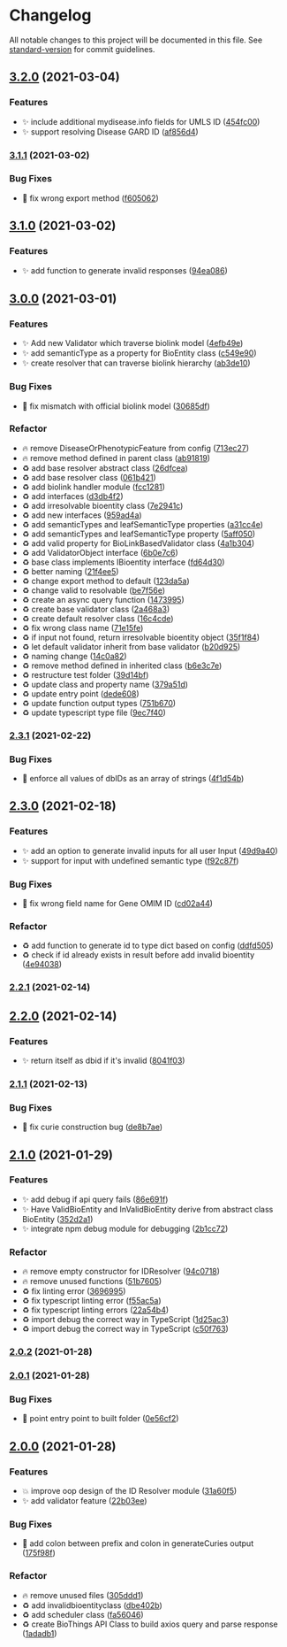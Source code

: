 # Changelog

All notable changes to this project will be documented in this file. See [standard-version](https://github.com/conventional-changelog/standard-version) for commit guidelines.

## [3.2.0](https://github.com/kevinxin90/biomedical_id_resolver.js/compare/v3.1.1...v3.2.0) (2021-03-04)


### Features

* :sparkles: include additional mydisease.info fields for UMLS ID ([454fc00](https://github.com/kevinxin90/biomedical_id_resolver.js/commit/454fc0084e80edf5b38de3895c9d19bf5f947992))
* :sparkles: support resolving Disease GARD ID ([af856d4](https://github.com/kevinxin90/biomedical_id_resolver.js/commit/af856d44fceda1b7192058a7cd0eb16a3aaf445b))

### [3.1.1](https://github.com/kevinxin90/biomedical_id_resolver.js/compare/v3.1.0...v3.1.1) (2021-03-02)


### Bug Fixes

* :bug: fix wrong export method ([f605062](https://github.com/kevinxin90/biomedical_id_resolver.js/commit/f605062a1d63ae1dc117bb25c01df2f91d11062f))

## [3.1.0](https://github.com/kevinxin90/biomedical_id_resolver.js/compare/v3.0.0...v3.1.0) (2021-03-02)


### Features

* :sparkles: add function to generate invalid responses ([94ea086](https://github.com/kevinxin90/biomedical_id_resolver.js/commit/94ea0867e8a0b7392cb4df3e889ae68c8dae4a7a))

## [3.0.0](https://github.com/kevinxin90/biomedical_id_resolver.js/compare/v2.3.1...v3.0.0) (2021-03-01)


### Features

* :sparkles: Add new Validator which traverse biolink model ([4efb49e](https://github.com/kevinxin90/biomedical_id_resolver.js/commit/4efb49e3a27e8cd11c2aa7fd02dab4dab61dd4d3))
* :sparkles: add semanticType as a property for BioEntity class ([c549e90](https://github.com/kevinxin90/biomedical_id_resolver.js/commit/c549e908010dd4c4b87aba02d8eb64cce62675d6))
* :sparkles: create resolver that can traverse biolink hierarchy ([ab3de10](https://github.com/kevinxin90/biomedical_id_resolver.js/commit/ab3de101818babeb75bc22ed5ff474ffc456f4bc))


### Bug Fixes

* :bug: fix mismatch with official biolink model ([30685df](https://github.com/kevinxin90/biomedical_id_resolver.js/commit/30685dfc6f2640fbe6daedb1353c5a71fed971b2))


### Refactor

* :fire: remove DiseaseOrPhenotypicFeature from config ([713ec27](https://github.com/kevinxin90/biomedical_id_resolver.js/commit/713ec27327e39289230c84979114b13e7cb29eaf))
* :fire: remove method defined in parent class ([ab91819](https://github.com/kevinxin90/biomedical_id_resolver.js/commit/ab9181952758f8bfac0553293fb2a191c806c906))
* :recycle: add base resolver abstract class ([26dfcea](https://github.com/kevinxin90/biomedical_id_resolver.js/commit/26dfcea1ca6d1186dcc7de548ecc514161531932))
* :recycle: add base resolver class ([061b421](https://github.com/kevinxin90/biomedical_id_resolver.js/commit/061b421d10573ec4afe761196e370be63e613ffc))
* :recycle: add biolink handler module ([fcc1281](https://github.com/kevinxin90/biomedical_id_resolver.js/commit/fcc128151e6902265abbb346ef7b0d2bce7bc4ad))
* :recycle: add interfaces ([d3db4f2](https://github.com/kevinxin90/biomedical_id_resolver.js/commit/d3db4f28ca9b8773b3ab07381c74262ccfd410ef))
* :recycle: add irresolvable bioentity class ([7e2941c](https://github.com/kevinxin90/biomedical_id_resolver.js/commit/7e2941cf43b7129a5df659ed4d4d082d01542bb7))
* :recycle: add new interfaces ([959ad4a](https://github.com/kevinxin90/biomedical_id_resolver.js/commit/959ad4a8143e9953d5ebf655778c0fc2f47abada))
* :recycle: add semanticTypes and leafSemanticType properties ([a31cc4e](https://github.com/kevinxin90/biomedical_id_resolver.js/commit/a31cc4eb9eaff353aeee284b44fc1a9a13358bf1))
* :recycle: add semanticTypes and leafSemanticType property ([5aff050](https://github.com/kevinxin90/biomedical_id_resolver.js/commit/5aff050b66f045fe52328de04c60e515e6886b0f))
* :recycle: add valid property for BioLinkBasedValidator class ([4a1b304](https://github.com/kevinxin90/biomedical_id_resolver.js/commit/4a1b30410de12c732219641a4378f429d30a2146))
* :recycle: add ValidatorObject interface ([6b0e7c6](https://github.com/kevinxin90/biomedical_id_resolver.js/commit/6b0e7c6d7c39126cfc2cc721916f3b15c5145b1f))
* :recycle: base class implements IBioentity interface ([fd64d30](https://github.com/kevinxin90/biomedical_id_resolver.js/commit/fd64d30433c4f980e85b800ae83ce41349dc4acd))
* :recycle: better naming ([21f4ee5](https://github.com/kevinxin90/biomedical_id_resolver.js/commit/21f4ee5c63ec69f747305a821a6ed07d1c9d9920))
* :recycle: change export method to default ([123da5a](https://github.com/kevinxin90/biomedical_id_resolver.js/commit/123da5a042a749c4fab32b6c28b473f0c5d4c6f9))
* :recycle: change valid to resolvable ([be7f56e](https://github.com/kevinxin90/biomedical_id_resolver.js/commit/be7f56e7521ef227fc92b780d5b1ec0caa00b8ca))
* :recycle: create an async query function ([1473995](https://github.com/kevinxin90/biomedical_id_resolver.js/commit/14739955541432ad6cbc89f69b8378e5c5fb57fb))
* :recycle: create base validator class ([2a468a3](https://github.com/kevinxin90/biomedical_id_resolver.js/commit/2a468a38ad1f5ebe9ed022d40ab28c2ed160d2ee))
* :recycle: create default resolver class ([16c4cde](https://github.com/kevinxin90/biomedical_id_resolver.js/commit/16c4cde7e404f61bf5e8fb4dbf25f57f7b7b6f19))
* :recycle: fix wrong class name ([71e15fe](https://github.com/kevinxin90/biomedical_id_resolver.js/commit/71e15fe14f2f357a636cd9a1178dd5edfa485458))
* :recycle: if input not found, return irresolvable bioentity object ([35f1f84](https://github.com/kevinxin90/biomedical_id_resolver.js/commit/35f1f84d3dcd13b51e4888d8219eeb29e8de89f3))
* :recycle: let default validator inherit from base validator ([b20d925](https://github.com/kevinxin90/biomedical_id_resolver.js/commit/b20d9255d06f8da55c6409a7872ec66eb6c51dd0))
* :recycle: naming change ([14c0a82](https://github.com/kevinxin90/biomedical_id_resolver.js/commit/14c0a82d7f2f7c33b9d4fb1b2574a1533f70cfc8))
* :recycle: remove method defined in inherited class ([b6e3c7e](https://github.com/kevinxin90/biomedical_id_resolver.js/commit/b6e3c7e45a0820faa6824ab5447a7da572f01dc5))
* :recycle: restructure test folder ([39d14bf](https://github.com/kevinxin90/biomedical_id_resolver.js/commit/39d14bfdf50fefa5f7d07a8e2780041fe1652d22))
* :recycle: update class and property name ([379a51d](https://github.com/kevinxin90/biomedical_id_resolver.js/commit/379a51da8d550a367dd7ae7b4492e71741bf7b2c))
* :recycle: update entry point ([dede608](https://github.com/kevinxin90/biomedical_id_resolver.js/commit/dede6085082887f26c3ec4db65d92edea429615d))
* :recycle: update function output types ([751b670](https://github.com/kevinxin90/biomedical_id_resolver.js/commit/751b670fe761e44d16c1fdd8901e60e35907bcab))
* :recycle: update typescript type file ([9ec7f40](https://github.com/kevinxin90/biomedical_id_resolver.js/commit/9ec7f402d0ade19197bd89f793003756a3c03eda))

### [2.3.1](https://github.com/kevinxin90/biomedical_id_resolver.js/compare/v2.3.0...v2.3.1) (2021-02-22)


### Bug Fixes

* :bug: enforce all values of dbIDs as an array of strings ([4f1d54b](https://github.com/kevinxin90/biomedical_id_resolver.js/commit/4f1d54b77c16a70f54c3e0cdceb2d5033b6995e0))

## [2.3.0](https://github.com/kevinxin90/biomedical_id_resolver.js/compare/v2.2.1...v2.3.0) (2021-02-18)


### Features

* :sparkles: add an option to generate invalid inputs for all user Input ([49d9a40](https://github.com/kevinxin90/biomedical_id_resolver.js/commit/49d9a401860b7b3d9404abe90be640fa9362a7b9))
* :sparkles: support for input with undefined semantic type ([f92c87f](https://github.com/kevinxin90/biomedical_id_resolver.js/commit/f92c87f986dd4492c2cf43fae296ebe1b4543a2d))


### Bug Fixes

* :bug: fix wrong field name for Gene OMIM ID ([cd02a44](https://github.com/kevinxin90/biomedical_id_resolver.js/commit/cd02a44465253b764a410c9e3fbb8bf98ea67098))


### Refactor

* :recycle: add function to generate id to type dict based on config ([ddfd505](https://github.com/kevinxin90/biomedical_id_resolver.js/commit/ddfd50511b2e2904440fed5b9ea45ef927388f50))
* :recycle: check if id already exists in result before add invalid bioentity ([4e94038](https://github.com/kevinxin90/biomedical_id_resolver.js/commit/4e94038683f13c615bd05b46d2a7e37c52f04c52))

### [2.2.1](https://github.com/kevinxin90/biomedical_id_resolver.js/compare/v2.2.0...v2.2.1) (2021-02-14)

## [2.2.0](https://github.com/kevinxin90/biomedical_id_resolver.js/compare/v2.1.1...v2.2.0) (2021-02-14)


### Features

* :sparkles: return itself as dbid if it's invalid ([8041f03](https://github.com/kevinxin90/biomedical_id_resolver.js/commit/8041f0392e0aacf742ca7c8fe69db2b5045b389c))

### [2.1.1](https://github.com/kevinxin90/biomedical_id_resolver.js/compare/v2.1.0...v2.1.1) (2021-02-13)


### Bug Fixes

* :bug: fix curie construction bug ([de8b7ae](https://github.com/kevinxin90/biomedical_id_resolver.js/commit/de8b7aefa49808492fc4469fd735012499be6276))

## [2.1.0](https://github.com/kevinxin90/biomedical_id_resolver.js/compare/v2.0.2...v2.1.0) (2021-01-29)


### Features

* :sparkles: add debug if api query fails ([86e691f](https://github.com/kevinxin90/biomedical_id_resolver.js/commit/86e691feb9331aaada09bedea885b0f30ef1493e))
* :sparkles: Have ValidBioEntity and InValidBioEntity derive from abstract class BioEntity ([352d2a1](https://github.com/kevinxin90/biomedical_id_resolver.js/commit/352d2a15286bd9b343757685a78bcddce6b55a30))
* :sparkles: integrate npm debug module for debugging ([2b1cc72](https://github.com/kevinxin90/biomedical_id_resolver.js/commit/2b1cc72ef48830948b72551eeb2ac58d37702a8c))


### Refactor

* :fire: remove empty constructor for IDResolver ([94c0718](https://github.com/kevinxin90/biomedical_id_resolver.js/commit/94c07184cf2e0f2680bd42fbcea18c91c4a8f2aa))
* :fire: remove unused functions ([51b7605](https://github.com/kevinxin90/biomedical_id_resolver.js/commit/51b7605cccbd8d4a68a11942186649ad7436b6e5))
* :recycle: fix linting error ([3696995](https://github.com/kevinxin90/biomedical_id_resolver.js/commit/369699586f8756591886e8a79fdcee7912cddbb5))
* :recycle: fix typescript linting error ([f55ac5a](https://github.com/kevinxin90/biomedical_id_resolver.js/commit/f55ac5aedc6a92b1e4d84186ad6eab0a4e262e50))
* :recycle: fix typescript linting errors ([22a54b4](https://github.com/kevinxin90/biomedical_id_resolver.js/commit/22a54b432403119bcc54bcd506a7836b1bf7f0ac))
* :recycle: import debug the correct way in TypeScript ([1d25ac3](https://github.com/kevinxin90/biomedical_id_resolver.js/commit/1d25ac3fd7ceadbf659aa01a7cd02e4350467a31))
* :recycle: import debug the correct way in TypeScript ([c50f763](https://github.com/kevinxin90/biomedical_id_resolver.js/commit/c50f7630109d4f9e06d5b38ce407cbbb39564e8e))

### [2.0.2](https://github.com/kevinxin90/biomedical_id_resolver.js/compare/v2.0.1...v2.0.2) (2021-01-28)

### [2.0.1](https://github.com/kevinxin90/biomedical_id_resolver.js/compare/v2.0.0...v2.0.1) (2021-01-28)


### Bug Fixes

* :bug: point entry point to built folder ([0e56cf2](https://github.com/kevinxin90/biomedical_id_resolver.js/commit/0e56cf2515972982f147afa224437fffa5920d79))

## [2.0.0](https://github.com/kevinxin90/biomedical_id_resolver.js/compare/v0.1.1...v2.0.0) (2021-01-28)


### Features

* :boom: improve oop design of the ID Resolver module ([31a60f5](https://github.com/kevinxin90/biomedical_id_resolver.js/commit/31a60f5acef3c01d3098e388bbde5f4bc167415f))
* :sparkles: add validator feature ([22b03ee](https://github.com/kevinxin90/biomedical_id_resolver.js/commit/22b03eeaf898f257f27d8a59de99499dc8855c9f))


### Bug Fixes

* :bug: add colon between prefix and colon in generateCuries output ([175f98f](https://github.com/kevinxin90/biomedical_id_resolver.js/commit/175f98f91f645204f92ce55b41dc7f208c83d648))


### Refactor

* :fire: remove unused files ([305ddd1](https://github.com/kevinxin90/biomedical_id_resolver.js/commit/305ddd1cd965a41c5ada875824598b6ecd708a43))
* :recycle: add invalidbioentityclass ([dbe402b](https://github.com/kevinxin90/biomedical_id_resolver.js/commit/dbe402bd2b14c31a41321b792388a0b00810bbb5))
* :recycle: add scheduler class ([fa56046](https://github.com/kevinxin90/biomedical_id_resolver.js/commit/fa56046e1fa34ae5a30001029164798c8b571371))
* :recycle: create BioThings API Class to build axios query and parse response ([1adadb1](https://github.com/kevinxin90/biomedical_id_resolver.js/commit/1adadb1d02a7d57fda340d074bc5d063fa042f47))
